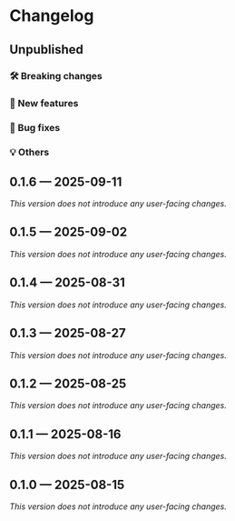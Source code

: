 # Changelog

## Unpublished

### 🛠 Breaking changes

### 🎉 New features

### 🐛 Bug fixes

### 💡 Others

## 0.1.6 — 2025-09-11

_This version does not introduce any user-facing changes._

## 0.1.5 — 2025-09-02

_This version does not introduce any user-facing changes._

## 0.1.4 — 2025-08-31

_This version does not introduce any user-facing changes._

## 0.1.3 — 2025-08-27

_This version does not introduce any user-facing changes._

## 0.1.2 — 2025-08-25

_This version does not introduce any user-facing changes._

## 0.1.1 — 2025-08-16

_This version does not introduce any user-facing changes._

## 0.1.0 — 2025-08-15

_This version does not introduce any user-facing changes._
